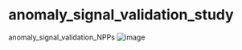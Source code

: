 # anomaly_signal_validation_study
anomaly_signal_validation_NPPs
![image](https://user-images.githubusercontent.com/65140375/112093611-19187a80-8bdd-11eb-9f99-f3ef48b3a9f1.png)

